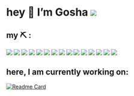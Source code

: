 # hey 👋 I’m Gosha ![](https://img.shields.io/badge/%D0%9F%D0%A2%D0%9D-%D0%9F%D0%9D%D0%A5-blue?style=flat&logoColor=black)


## my ⛏️ : 

![](https://img.shields.io/badge/Brave-FF1B2D?style=flat&logo=Brave&logoColor=white) ![](https://img.shields.io/badge/i3wm-FF1B2D?style=flat&logoColor=white) ![](https://img.shields.io/badge/-Git-F44D27?style=flat&logo=Git&logoColor=white) ![](https://img.shields.io/badge/Ubuntu-E95420?style=flat&logo=ubuntu&logoColor=white) ![](https://img.shields.io/badge/StackExchange-FE7A16?style=flat&logo=stack-overflow&logoColor=white) ![](https://img.shields.io/badge/Linux-FCC624?style=flat&logo=linux&logoColor=black) ![](https://img.shields.io/badge/Google%20Sheets-34A853?style=flat&logo=google-sheets&logoColor=white) ![](https://img.shields.io/badge/RStudio-75AADB?style=flat&logo=RStudio&logoColor=white) ![](https://img.shields.io/badge/Telegram-2CA5E0?style=flat&logo=telegram&logoColor=white) ![](https://img.shields.io/badge/Nextcloud-0082C9?style=flat&logo=Nextcloud&logoColor=white) ![](https://img.shields.io/badge/R-276DC3?style=flat&logo=r&logoColor=white) ![](https://img.shields.io/badge/Mastodon-6364FF?style=flat&logo=Mastodon&logoColor=white) ![](https://img.shields.io/badge/Visual_Studio-5C2D91?style=flat&logo=visual%20studio&logoColor=white) ![](https://img.shields.io/badge/Onlyoffice-444444?style=flat&logo=ONLYOFFICE&logoColor=white) ![](https://img.shields.io/badge/-Github-181717?style=flat&logo=GitHub&logoColor=white)

## here, I am currently working on: 
[![Readme Card](https://github-readme-stats.vercel.app/api/pin/?username=gerasy1987&repo=hiddenmeta&theme=dark&hide_border=true)](https://github.com/gerasy1987/hiddenmeta) 

<!--
**gerasy1987/gerasy1987** is a ✨ _special_ ✨ repository because its `README.md` (this file) appears on your GitHub profile.

Here are some ideas to get you started:


- 🌱 I’m currently learning ...
- 👯 I’m looking to collaborate on ...
- 🤔 I’m looking for help with ...
- 💬 Ask me about ...
- 📫 How to reach me: ...
- 😄 Pronouns: ...
- ⚡ Fun fact: ...
-->
